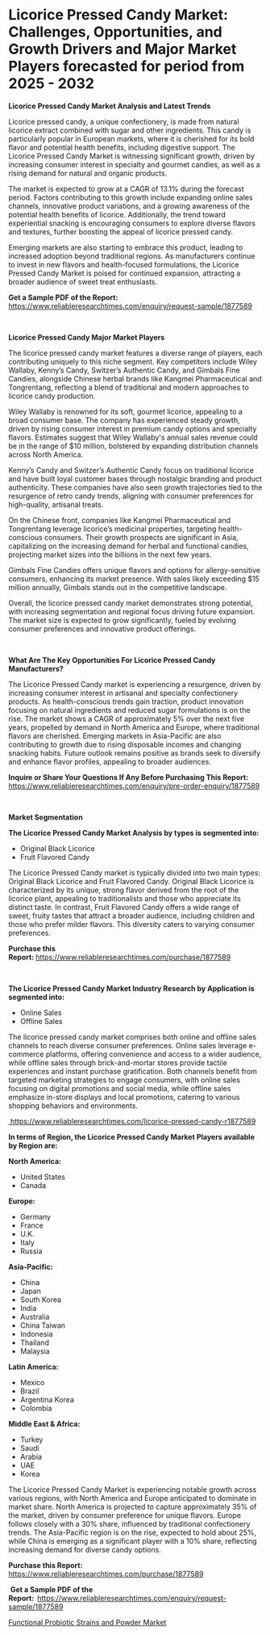 <p><h1>Licorice Pressed Candy Market: Challenges, Opportunities, and Growth Drivers and Major Market Players forecasted for period from 2025 - 2032</h1></p><p><strong>Licorice Pressed Candy Market Analysis and Latest Trends</strong></p>
<p><p>Licorice pressed candy, a unique confectionery, is made from natural licorice extract combined with sugar and other ingredients. This candy is particularly popular in European markets, where it is cherished for its bold flavor and potential health benefits, including digestive support. The Licorice Pressed Candy Market is witnessing significant growth, driven by increasing consumer interest in specialty and gourmet candies, as well as a rising demand for natural and organic products.</p><p>The market is expected to grow at a CAGR of 13.1% during the forecast period. Factors contributing to this growth include expanding online sales channels, innovative product variations, and a growing awareness of the potential health benefits of licorice. Additionally, the trend toward experiential snacking is encouraging consumers to explore diverse flavors and textures, further boosting the appeal of licorice pressed candy.</p><p>Emerging markets are also starting to embrace this product, leading to increased adoption beyond traditional regions. As manufacturers continue to invest in new flavors and health-focused formulations, the Licorice Pressed Candy Market is poised for continued expansion, attracting a broader audience of sweet treat enthusiasts.</p></p>
<p><strong>Get a Sample PDF of the Report:&nbsp;</strong> <a href="https://www.reliableresearchtimes.com/enquiry/request-sample/1877589?utm_campaign=2451&utm_medium=2&utm_source=Github&utm_content=ia&utm_term=15022025&utm_id=licorice-pressed-candy">https://www.reliableresearchtimes.com/enquiry/request-sample/1877589</a></p>
<p>&nbsp;</p>
<p><strong>Licorice Pressed Candy Major Market Players</strong></p>
<p><p>The licorice pressed candy market features a diverse range of players, each contributing uniquely to this niche segment. Key competitors include Wiley Wallaby, Kenny’s Candy, Switzer’s Authentic Candy, and Gimbals Fine Candies, alongside Chinese herbal brands like Kangmei Pharmaceutical and Tongrentang, reflecting a blend of traditional and modern approaches to licorice candy production.</p><p>Wiley Wallaby is renowned for its soft, gourmet licorice, appealing to a broad consumer base. The company has experienced steady growth, driven by rising consumer interest in premium candy options and specialty flavors. Estimates suggest that Wiley Wallaby's annual sales revenue could be in the range of $10 million, bolstered by expanding distribution channels across North America.</p><p>Kenny’s Candy and Switzer’s Authentic Candy focus on traditional licorice and have built loyal customer bases through nostalgic branding and product authenticity. These companies have also seen growth trajectories tied to the resurgence of retro candy trends, aligning with consumer preferences for high-quality, artisanal treats.</p><p>On the Chinese front, companies like Kangmei Pharmaceutical and Tongrentang leverage licorice’s medicinal properties, targeting health-conscious consumers. Their growth prospects are significant in Asia, capitalizing on the increasing demand for herbal and functional candies, projecting market sizes into the billions in the next few years.</p><p>Gimbals Fine Candies offers unique flavors and options for allergy-sensitive consumers, enhancing its market presence. With sales likely exceeding $15 million annually, Gimbals stands out in the competitive landscape.</p><p>Overall, the licorice pressed candy market demonstrates strong potential, with increasing segmentation and regional focus driving future expansion. The market size is expected to grow significantly, fueled by evolving consumer preferences and innovative product offerings.</p></p>
<p>&nbsp;</p>
<p><strong>What Are The Key Opportunities For Licorice Pressed Candy Manufacturers?</strong></p>
<p><p>The Licorice Pressed Candy market is experiencing a resurgence, driven by increasing consumer interest in artisanal and specialty confectionery products. As health-conscious trends gain traction, product innovation focusing on natural ingredients and reduced sugar formulations is on the rise. The market shows a CAGR of approximately 5% over the next five years, propelled by demand in North America and Europe, where traditional flavors are cherished. Emerging markets in Asia-Pacific are also contributing to growth due to rising disposable incomes and changing snacking habits. Future outlook remains positive as brands seek to diversify and enhance flavor profiles, appealing to broader audiences.</p></p>
<p><strong>Inquire or Share Your Questions If Any Before Purchasing This Report:</strong> <a href="https://www.reliableresearchtimes.com/enquiry/pre-order-enquiry/1877589?utm_campaign=2451&utm_medium=2&utm_source=Github&utm_content=ia&utm_term=15022025&utm_id=licorice-pressed-candy">https://www.reliableresearchtimes.com/enquiry/pre-order-enquiry/1877589</a></p>
<p>&nbsp;</p>
<p><strong>Market Segmentation</strong></p>
<p><strong>The Licorice Pressed Candy Market Analysis by types is segmented into:</strong></p>
<p><ul><li>Original Black Licorice</li><li>Fruit Flavored Candy</li></ul></p>
<p><p>The Licorice Pressed Candy market is typically divided into two main types: Original Black Licorice and Fruit Flavored Candy. Original Black Licorice is characterized by its unique, strong flavor derived from the root of the licorice plant, appealing to traditionalists and those who appreciate its distinct taste. In contrast, Fruit Flavored Candy offers a wide range of sweet, fruity tastes that attract a broader audience, including children and those who prefer milder flavors. This diversity caters to varying consumer preferences.</p></p>
<p><strong>Purchase this Report:&nbsp;</strong><a href="https://www.reliableresearchtimes.com/purchase/1877589?utm_campaign=2451&utm_medium=2&utm_source=Github&utm_content=ia&utm_term=15022025&utm_id=licorice-pressed-candy">https://www.reliableresearchtimes.com/purchase/1877589</a></p>
<p>&nbsp;</p>
<p><strong>The Licorice Pressed Candy Market Industry Research by Application is segmented into:</strong></p>
<p><ul><li>Online Sales</li><li>Offline Sales</li></ul></p>
<p><p>The licorice pressed candy market comprises both online and offline sales channels to reach diverse consumer preferences. Online sales leverage e-commerce platforms, offering convenience and access to a wider audience, while offline sales through brick-and-mortar stores provide tactile experiences and instant purchase gratification. Both channels benefit from targeted marketing strategies to engage consumers, with online sales focusing on digital promotions and social media, while offline sales emphasize in-store displays and local promotions, catering to various shopping behaviors and environments.</p></p>
<p><a href="https://www.reliableresearchtimes.com/licorice-pressed-candy-r1877589?utm_campaign=2451&utm_medium=2&utm_source=Github&utm_content=ia&utm_term=15022025&utm_id=licorice-pressed-candy">&nbsp;https://www.reliableresearchtimes.com/licorice-pressed-candy-r1877589</a></p>
<p><strong>In terms of Region, the Licorice Pressed Candy Market Players available by Region are:</strong></p>
<p>
    <p> <strong> North America: </strong>
        <ul>
            <li>United States</li>
            <li>Canada</li>
        </ul>
        </p> 
    <p> <strong> Europe: </strong>
        <ul>
            <li>Germany</li>
            <li>France</li>
            <li>U.K.</li>
            <li>Italy</li>
            <li>Russia</li>
        </ul>
        </p> 
    <p> <strong> Asia-Pacific: </strong>
        <ul>
            <li>China</li>
            <li>Japan</li>
            <li>South Korea</li>
            <li>India</li>
            <li>Australia</li>
            <li>China Taiwan</li>
            <li>Indonesia</li>
            <li>Thailand</li>
            <li>Malaysia</li>
        </ul>
        </p> 
    <p> <strong> Latin America: </strong>
        <ul>
            <li>Mexico</li>
            <li>Brazil</li>
            <li>Argentina Korea</li>
            <li>Colombia</li>
        </ul>
        </p> 
    <p> <strong> Middle East & Africa: </strong>
        <ul>
            <li>Turkey</li>
            <li>Saudi</li>
            <li>Arabia</li>
            <li>UAE</li>
            <li>Korea</li>
        </ul>
    </p>
    </p>
<p><p>The Licorice Pressed Candy Market is experiencing notable growth across various regions, with North America and Europe anticipated to dominate in market share. North America is projected to capture approximately 35% of the market, driven by consumer preference for unique flavors. Europe follows closely with a 30% share, influenced by traditional confectionery trends. The Asia-Pacific region is on the rise, expected to hold about 25%, while China is emerging as a significant player with a 10% share, reflecting increasing demand for diverse candy options.</p></p>
<p><strong>Purchase this Report: </strong><a href="https://www.reliableresearchtimes.com/purchase/1877589?utm_campaign=2451&utm_medium=2&utm_source=Github&utm_content=ia&utm_term=15022025&utm_id=licorice-pressed-candy">https://www.reliableresearchtimes.com/purchase/1877589</a></p>
<p>&nbsp;<strong>Get a Sample PDF of the Report:&nbsp;&nbsp;</strong><a href="https://www.reliableresearchtimes.com/enquiry/request-sample/1877589?utm_campaign=2451&utm_medium=2&utm_source=Github&utm_content=ia&utm_term=15022025&utm_id=licorice-pressed-candy">https://www.reliableresearchtimes.com/enquiry/request-sample/1877589</a></p>
<p><strong></strong></p>
<p><p><a href="https://github.com/semiensamuel72378/Market-Research-Report-List-1/blob/main/functional-probiotic-strains-and-powder-market.md?utm_campaign=2451&utm_medium=2&utm_source=Github&utm_content=ia&utm_term=15022025&utm_id=licorice-pressed-candy">Functional Probiotic Strains and Powder Market</a></p></p>